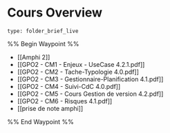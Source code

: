 # Cours Overview
 
```ccard
type: folder_brief_live
```
 
%% Begin Waypoint %%
- [[Amphi 2]]
- [[GPO2 - CM1 - Enjeux - UseCase 4.2.1.pdf]]
- [[GPO2 - CM2 - Tache-Typologie 4.0.pdf]]
- [[GPO2 - CM3 - Gestionnaire-Planification 4.1.pdf]]
- [[GPO2 - CM4 - Suivi-CdC 4.0.pdf]]
- [[GPO2 - CM5 - Cours Gestion de version 4.2.pdf]]
- [[GPO2 - CM6 - Risques 4.1.pdf]]
- [[prise de note amphi]]

%% End Waypoint %%